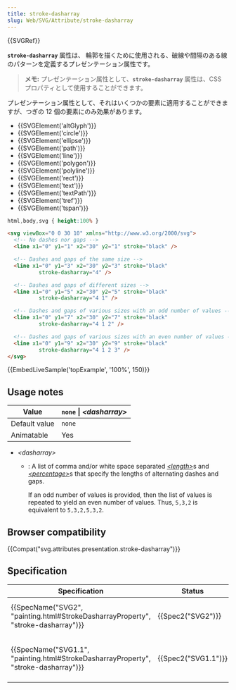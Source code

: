 ```yaml
---
title: stroke-dasharray
slug: Web/SVG/Attribute/stroke-dasharray
---
```


{{SVGRef}}

**`stroke-dasharray`** 属性は、 輪郭を描くために使用される、破線や間隔のある線のパターンを定義するプレゼンテーション属性です。

> **メモ:** プレゼンテーション属性として、**`stroke-dasharray`** 属性は、CSS プロパティとして使用することができます。

プレゼンテーション属性として、それはいくつかの要素に適用することができますが、つぎの 12 個の要素にのみ効果があります。

- {{SVGElement('altGlyph')}}
- {{SVGElement('circle')}}
- {{SVGElement('ellipse')}}
- {{SVGElement('path')}}
- {{SVGElement('line')}}
- {{SVGElement('polygon')}}
- {{SVGElement('polyline')}}
- {{SVGElement('rect')}}
- {{SVGElement('text')}}
- {{SVGElement('textPath')}}
- {{SVGElement('tref')}}
- {{SVGElement('tspan')}}

```css hidden
html,body,svg { height:100% }
```

```html
<svg viewBox="0 0 30 10" xmlns="http://www.w3.org/2000/svg">
  <!-- No dashes nor gaps -->
  <line x1="0" y1="1" x2="30" y2="1" stroke="black" />

  <!-- Dashes and gaps of the same size -->
  <line x1="0" y1="3" x2="30" y2="3" stroke="black"
          stroke-dasharray="4" />

  <!-- Dashes and gaps of different sizes -->
  <line x1="0" y1="5" x2="30" y2="5" stroke="black"
          stroke-dasharray="4 1" />

  <!-- Dashes and gaps of various sizes with an odd number of values -->
  <line x1="0" y1="7" x2="30" y2="7" stroke="black"
          stroke-dasharray="4 1 2" />

  <!-- Dashes and gaps of various sizes with an even number of values -->
  <line x1="0" y1="9" x2="30" y2="9" stroke="black"
          stroke-dasharray="4 1 2 3" />
</svg>
```

{{EmbedLiveSample('topExample', '100%', 150)}}

## Usage notes

| Value         | `none` \| _\<dasharray>_ |
| ------------- | ------------------------ |
| Default value | `none`                   |
| Animatable    | Yes                      |

- _\<dasharray>_

  - : A list of comma and/or white space separated [_\<length>_](/ja/SVG/Content_type#Length)s and [_\<percentage>_](/ja/SVG/Content_type#Percentage)s that specify the lengths of alternating dashes and gaps.

    If an odd number of values is provided, then the list of values is repeated to yield an even number of values. Thus, `5,3,2` is equivalent to `5,3,2,5,3,2`.

## Browser compatibility

{{Compat("svg.attributes.presentation.stroke-dasharray")}}

## Specification

| Specification                                                                                                    | Status                   | Comment                                 |
| ---------------------------------------------------------------------------------------------------------------- | ------------------------ | --------------------------------------- |
| {{SpecName("SVG2", "painting.html#StrokeDasharrayProperty", "stroke-dasharray")}}     | {{Spec2("SVG2")}} | Definition for shapes and texts         |
| {{SpecName("SVG1.1", "painting.html#StrokeDasharrayProperty", "stroke-dasharray")}} | {{Spec2("SVG1.1")}} | Initial definition for shapes and texts |
